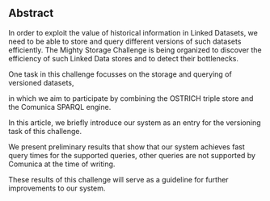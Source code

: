 ## Abstract
<!-- Context      -->
In order to exploit the value of historical information in Linked Datasets,
we need to be able to store and query different versions of such datasets efficiently.
The Mighty Storage Challenge is being organized to discover the efficiency of such Linked Data stores and to detect their bottlenecks.
<!-- Need         -->
One task in this challenge focusses on the storage and querying of versioned datasets,
<!-- Task         -->
in which we aim to participate by combining the OSTRICH triple store and the Comunica SPARQL engine.
<!-- Object       -->
In this article, we briefly introduce our system as an entry for the versioning task of this challenge.
<!-- Findings     -->
We present preliminary results that show that our system achieves fast query times for the supported queries,
other queries are not supported by Comunica at the time of writing.
<!-- Conclusion   -->
These results of this challenge will serve as a guideline for further improvements to our system.
<!-- Perspectives -->
